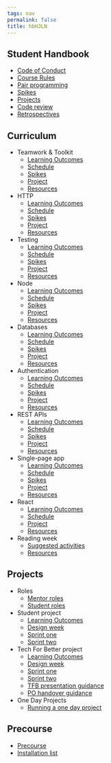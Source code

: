 ```yaml
---
tags: nav
permalink: false
title: hbHJLN
---
```


## Student Handbook

- [Code of Conduct](handbook/code-of-conduct/)
- [Course Rules](handbook/course-rules/)
- [Pair programming](handbook/pair-programming/)
- [Spikes](handbook/spikes/)
- [Projects](handbook/projects/)
- [Code review](handbook/code-review/)
- [Retrospectives](handbook/retrospectives/)

## Curriculum

- Teamwork & Toolkit
  - [Learning Outcomes](curriculum/teamwork-and-toolkit/learning-outcomes/)
  - [Schedule](curriculum/teamwork-and-toolkit/schedule/)
  - [Spikes](curriculum/teamwork-and-toolkit/spikes/)
  - [Project](curriculum/teamwork-and-toolkit/project/)
  - [Resources](curriculum/teamwork-and-toolkit/resources/)
- HTTP
  - [Learning Outcomes](curriculum/http/learning-outcomes/)
  - [Schedule](curriculum/http/schedule/)
  - [Spikes](curriculum/http/spikes/)
  - [Project](curriculum/http/project/)
  - [Resources](curriculum/http/resources/)
- Testing
  - [Learning Outcomes](curriculum/testing/learning-outcomes/)
  - [Schedule](curriculum/testing/schedule/)
  - [Spikes](curriculum/testing/spikes/)
  - [Project](curriculum/testing/project/)
  - [Resources](curriculum/testing/resources/)
- Node
  - [Learning Outcomes](curriculum/node/learning-outcomes/)
  - [Schedule](curriculum/node/schedule/)
  - [Spikes](curriculum/node/spikes/)
  - [Project](curriculum/node/project/)
  - [Resources](curriculum/node/resources/)
- Databases
  - [Learning Outcomes](curriculum/databases/learning-outcomes/)
  - [Schedule](curriculum/databases/schedule/)
  - [Spikes](curriculum/databases/spikes/)
  - [Project](curriculum/databases/project/)
  - [Resources](curriculum/databases/resources/)
- Authentication
  - [Learning Outcomes](curriculum/authentication/learning-outcomes/)
  - [Schedule](curriculum/authentication/schedule/)
  - [Spikes](curriculum/authentication/spikes/)
  - [Project](curriculum/authentication/project/)
  - [Resources](curriculum/authentication/resources/)
- REST APIs
  - [Learning Outcomes](curriculum/rest-apis/learning-outcomes/)
  - [Schedule](curriculum/rest-apis/schedule/)
  - [Spikes](curriculum/rest-apis/spikes/)
  - [Project](curriculum/rest-apis/project/)
  - [Resources](curriculum/rest-apis/resources/)
- Single-page app
  - [Learning Outcomes](curriculum/single-page-app/learning-outcomes/)
  - [Schedule](curriculum/single-page-app/schedule/)
  - [Spikes](curriculum/single-page-app/spikes/)
  - [Project](curriculum/single-page-app/project/)
  - [Resources](curriculum/single-page-app/resources/)
- React
  - [Learning Outcomes](curriculum/react/learning-outcomes/)
  - [Schedule](curriculum/react/schedule/)
  - [Project](curriculum/react/project/)
  - [Resources](curriculum/react/resources/)
- Reading week
  - [Suggested activities](curriculum/reading-week/activity/)
  - [Resources](curriculum/reading-week/resources/)

## Projects

- Roles
  - [Mentor roles](projects/roles/mentors/)
  - [Student roles](projects/roles/project-team/)
- Student project
  - [Learning Outcomes](projects/design-week/learning-outcomes/)
  - [Design week](projects/student-projects/design/)
  - [Sprint one](projects/student-projects/build-1/)
  - [Sprint two](projects/student-projects/build-2/)
- Tech For Better project
  - [Learning Outcomes](projects/design-week/learning-outcomes/)
  - [Design week](projects/tech-for-better/design/)
  - [Sprint one](projects/tech-for-better/build-1/)
  - [Sprint two](projects/tech-for-better/build-2/)
  - [TFB presentation guidance](projects/tech-for-better/presentation/)
  - [PO handover guidance](projects/tech-for-better/po-handover/)
- One Day Projects
  - [Running a one day project](projects/one-day-projects/)

## Precourse

- [Precourse](precourse/precourse/)
- [Installation list](precourse/installation-list/)

